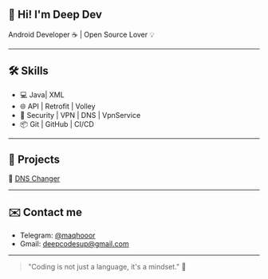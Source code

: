 ## 👋 Hi! I'm Deep Dev

Android Developer ☕ | Open Source Lover 💡

---

## 🛠 Skills
- 💻 Java| XML
- 🌐 API | Retrofit | Volley
- 🔐 Security | VPN | DNS | VpnService
- 📦 Git | GitHub |  CI/CD

---

## 📱 Projects
🔹 [DNS Changer](https://github.com/deepcodecreate/Dc_Dns_Changer) 

---

## ✉️ Contact me
- Telegram: [@maqhooor](https://t.me/maqhooor)
- Gmail: deepcodesup@gmail.com

---

> "Coding is not just a language, it's a mindset." 🧠
